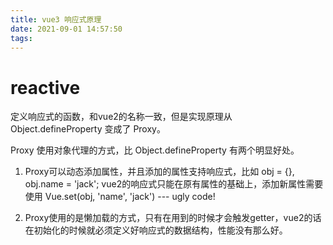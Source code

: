 ```yaml
---
title: vue3 响应式原理
date: 2021-09-01 14:57:50
tags:
---
```


# reactive

定义响应式的函数，和vue2的名称一致，但是实现原理从 Object.defineProperty 变成了 Proxy。

Proxy 使用对象代理的方式，比 Object.defineProperty 有两个明显好处。

1. Proxy可以动态添加属性，并且添加的属性支持响应式，比如 obj = {}, obj.name = 'jack'; vue2的响应式只能在原有属性的基础上，添加新属性需要使用 Vue.set(obj, 'name', 'jack') --- ugly code!

2. Proxy使用的是懒加载的方式，只有在用到的时候才会触发getter，vue2的话在初始化的时候就必须定义好响应式的数据结构，性能没有那么好。